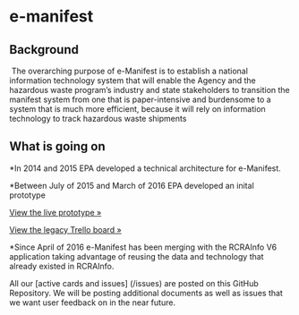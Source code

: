 # e-manifest

## Background
  The overarching purpose of e-Manifest is to establish a national information technology system that will enable the Agency and the hazardous waste program’s industry and state stakeholders to transition the manifest system from one that is paper-intensive and burdensome to a system that is much more efficient, because it will rely on information technology to track hazardous waste shipments

## What is going on
*In 2014 and 2015 EPA developed a technical architecture for e-Manifest.

*Between July of 2015 and March of 2016 EPA developed an inital prototype

  [View the live prototype »](https://e-manifest.epa.gov)

  [View the legacy Trello board »](https://e-manifest.epa.gov)

*Since April of 2016 e-Manifest has been merging with the RCRAInfo V6 application taking advantage of reusing the data and technology that already existed in RCRAInfo.

   All our [active cards and issues] (/issues) are posted on this GitHub Repository.  We will be posting additional documents as well as 
   issues that we want user feedback on in the near future.  
